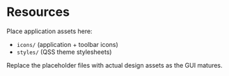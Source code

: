 # Resources

Place application assets here:

- `icons/` (application + toolbar icons)
- `styles/` (QSS theme stylesheets)

Replace the placeholder files with actual design assets as the GUI matures.
